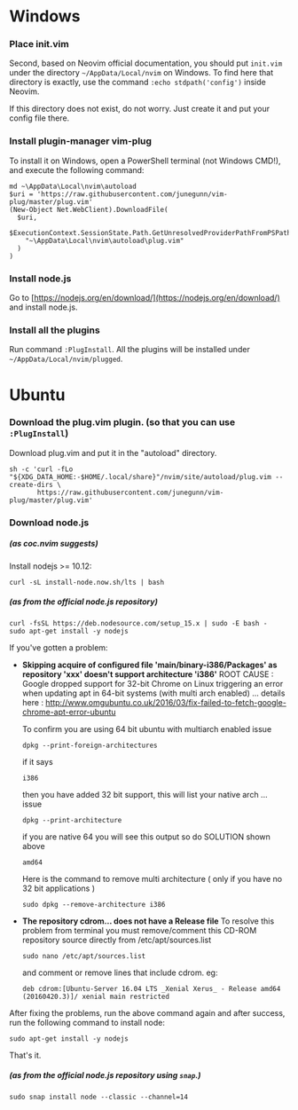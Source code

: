 # Windows
### Place init.vim
Second, based on Neovim official documentation, you should put `init.vim` under the directory `~/AppData/Local/nvim` on Windows.
To find here that directory is exactly, use the command `:echo stdpath('config')` inside Neovim.  

If this directory does not exist, do not worry. Just create it and put your config file there.

### Install plugin-manager vim-plug
To install it on Windows, open a PowerShell terminal (not Windows CMD!), and execute the following command:
```
md ~\AppData\Local\nvim\autoload
$uri = 'https://raw.githubusercontent.com/junegunn/vim-plug/master/plug.vim'
(New-Object Net.WebClient).DownloadFile(
  $uri,
  $ExecutionContext.SessionState.Path.GetUnresolvedProviderPathFromPSPath(
    "~\AppData\Local\nvim\autoload\plug.vim"
  )
)
```

### Install node.js
Go to [https://nodejs.org/en/download/](https://nodejs.org/en/download/) and install node.js.

### Install all the plugins
 Run command `:PlugInstall`. All the plugins will be installed under `~/AppData/Local/nvim/plugged`.

# Ubuntu
### Download the plug.vim plugin. (so that you can use `:PlugInstall`)
Download plug.vim and put it in the "autoload" directory.
```
sh -c 'curl -fLo "${XDG_DATA_HOME:-$HOME/.local/share}"/nvim/site/autoload/plug.vim --create-dirs \
       https://raw.githubusercontent.com/junegunn/vim-plug/master/plug.vim'
```

### Download node.js
##### (as coc.nvim suggests)
Install nodejs >= 10.12:
```
curl -sL install-node.now.sh/lts | bash
```  
  
##### (as from the official node.js repository)
```
curl -fsSL https://deb.nodesource.com/setup_15.x | sudo -E bash -
sudo apt-get install -y nodejs
```
If you've gotten a problem:
 -  __Skipping acquire of configured file 'main/binary-i386/Packages' as repository 'xxx' doesn't support architecture 'i386'__
    ROOT CAUSE : Google dropped support for 32-bit Chrome on Linux triggering an error when updating apt in 64-bit systems (with multi arch enabled) ... details here : http://www.omgubuntu.co.uk/2016/03/fix-failed-to-fetch-google-chrome-apt-error-ubuntu  

    To confirm you are using 64 bit ubuntu with multiarch enabled issue
    ```
    dpkg --print-foreign-architectures
    ```  

    if it says
    ```
    i386
    ```  

    then you have added 32 bit support, this will list your native arch ... issue
    ```
    dpkg --print-architecture
    ```  

    if you are native 64 you will see this output so do SOLUTION shown above
    ```
    amd64
    ```  

    Here is the command to remove multi architecture ( only if you have no 32 bit applications )
    ```
    sudo dpkg --remove-architecture i386
    ```

 -  __The repository cdrom… does not have a Release file__
    To resolve this problem from terminal you must remove/comment this CD-ROM repository source directly from /etc/apt/sources.list
    ```
    sudo nano /etc/apt/sources.list
    ```
    and comment or remove lines that include cdrom. eg:
    ```
    deb cdrom:[Ubuntu-Server 16.04 LTS _Xenial Xerus_ - Release amd64 (20160420.3)]/ xenial main restricted
    ```
  
After fixing the problems, run the above command again and after success, run the following command to install node:
```
sudo apt-get install -y nodejs
```
That's it.

  
##### (as from the official node.js repository using `snap`.)
```
sudo snap install node --classic --channel=14
```

